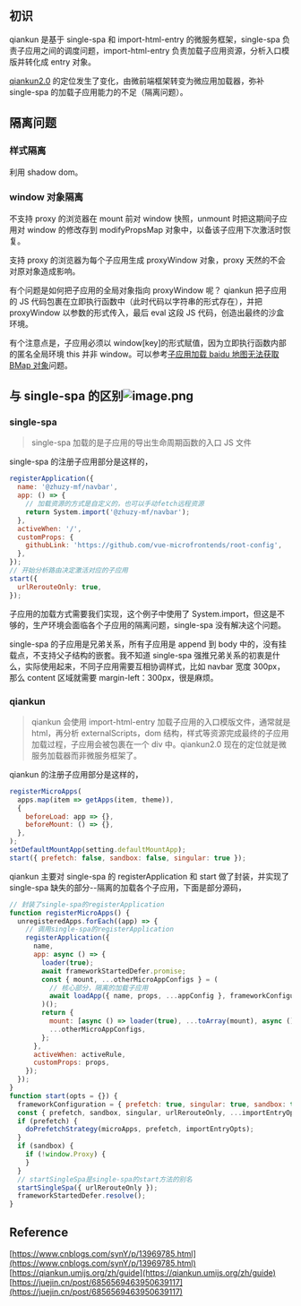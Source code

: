 ## 初识

qiankun 是基于 single-spa 和 import-html-entry 的微服务框架，single-spa 负责子应用之间的调度问题，import-html-entry 负责加载子应用资源，分析入口模版并转化成 entry 对象。

[qiankun2.0](https://www.yuque.com/kuitos/gky7yw/viueoh#d3011d1e) 的定位发生了变化，由微前端框架转变为微应用加载器，弥补 single-spa 的加载子应用能力的不足（隔离问题）。

## 隔离问题

### 样式隔离

利用 shadow dom。

### window 对象隔离

不支持 proxy 的浏览器在 mount 前对 window 快照，unmount 时把这期间子应用对 window 的修改存到 modifyPropsMap 对象中，以备该子应用下次激活时恢复。

支持 proxy 的浏览器为每个子应用生成 proxyWindow 对象，proxy 天然的不会对原对象造成影响。

有个问题是如何把子应用的全局对象指向 proxyWindow 呢？
qiankun 把子应用的 JS 代码包裹在立即执行函数中（此时代码以字符串的形式存在），并把 proxyWindow 以参数的形式传入，最后 eval 这段 JS 代码，创造出最终的沙盒环境。

有个注意点是，子应用必须以 window[key]的形式赋值，因为立即执行函数内部的匿名全局环境 this 并非 window。可以参考[子应用加载 baidu 地图无法获取 BMap 对象](https://www.yuque.com/tingyur/yldon0/olb6l5#Ju8kH)问题。

## 与 single-spa 的区别![image.png](https://cdn.nlark.com/yuque/0/2020/png/467908/1608617139328-6e31cbf5-397d-40a5-9913-a4f2cceed0a4.png#align=left&display=inline&height=305&margin=%5Bobject%20Object%5D&name=image.png&originHeight=610&originWidth=1233&size=283654&status=done&style=none&width=616.5)

### single-spa

> single-spa 加载的是子应用的导出生命周期函数的入口 JS 文件

single-spa 的注册子应用部分是这样的，

```javascript
registerApplication({
  name: '@zhuzy-mf/navbar',
  app: () => {
    // 加载资源的方式是自定义的，也可以手动fetch远程资源
    return System.import('@zhuzy-mf/navbar');
  },
  activeWhen: '/',
  customProps: {
    githubLink: 'https://github.com/vue-microfrontends/root-config',
  },
});
// 开始分析路由决定激活对应的子应用
start({
  urlRerouteOnly: true,
});
```

子应用的加载方式需要我们实现，这个例子中使用了 System.import，但这是不够的，生产环境会面临各个子应用的隔离问题，single-spa 没有解决这个问题。

single-spa 的子应用是兄弟关系，所有子应用是 append 到 body 中的，没有挂载点，不支持父子结构的嵌套。我不知道 single-spa 强推兄弟关系的初衷是什么，实际使用起来，不同子应用需要互相协调样式，比如 navbar 宽度 300px，那么 content 区域就需要 margin-left：300px，很是麻烦。

### qiankun

> qiankun 会使用 import-html-entry 加载子应用的入口模版文件，通常就是 html，再分析 externalScripts，dom 结构，样式等资源完成最终的子应用加载过程，子应用会被包裹在一个 div 中。qiankun2.0 现在的定位就是微服务加载器而非微服务框架了。

qiankun 的注册子应用部分是这样的，

```javascript
registerMicroApps(
  apps.map(item => getApps(item, theme)),
  {
    beforeLoad: app => {},
    beforeMount: () => {},
  },
);
setDefaultMountApp(setting.defaultMountApp);
start({ prefetch: false, sandbox: false, singular: true });
```

qiankun 主要对 single-spa 的 registerApplication 和 start 做了封装，并实现了 single-spa 缺失的部分--隔离的加载各个子应用，下面是部分源码，

```javascript
// 封装了single-spa的registerApplication
function registerMicroApps() {
  unregisteredApps.forEach((app) => {
    // 调用single-spa的registerApplication
    registerApplication({
      name,
      app: async () => {
        loader(true);
        await frameworkStartedDefer.promise;
        const { mount, ...otherMicroAppConfigs } = (
          // 核心部分，隔离的加载子应用
          await loadApp({ name, props, ...appConfig }, frameworkConfiguration, lifeCycles)
        )();
        return {
          mount: [async () => loader(true), ...toArray(mount), async () => loader(false),
          ...otherMicroAppConfigs,
        };
      },
      activeWhen: activeRule,
      customProps: props,
    });
  });
}
function start(opts = {}) {
  frameworkConfiguration = { prefetch: true, singular: true, sandbox: true, ...opts };
  const { prefetch, sandbox, singular, urlRerouteOnly, ...importEntryOpts } = frameworkConfiguration;
  if (prefetch) {
    doPrefetchStrategy(microApps, prefetch, importEntryOpts);
  }
  if (sandbox) {
    if (!window.Proxy) {
    }
  }
  // startSingleSpa是single-spa的start方法的别名
  startSingleSpa({ urlRerouteOnly });
  frameworkStartedDefer.resolve();
}
```

## Reference

[https://www.cnblogs.com/synY/p/13969785.html](https://www.cnblogs.com/synY/p/13969785.html)
[https://qiankun.umijs.org/zh/guide](https://qiankun.umijs.org/zh/guide)
[https://juejin.cn/post/6856569463950639117](https://juejin.cn/post/6856569463950639117)

